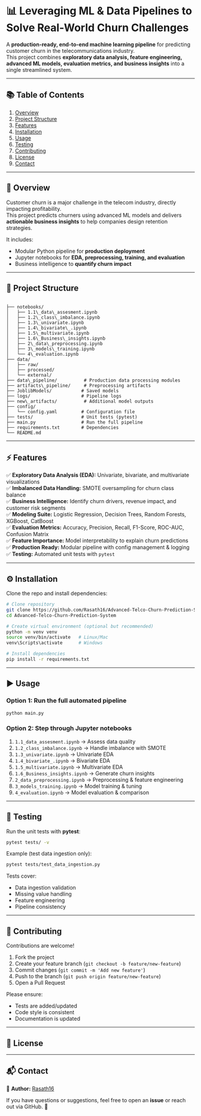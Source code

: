 # 📊 Leveraging ML & Data Pipelines to Solve Real-World Churn Challenges


A **production-ready, end-to-end machine learning pipeline** for predicting customer churn in the telecommunications industry.  
This project combines **exploratory data analysis, feature engineering, advanced ML models, evaluation metrics, and business insights** into a single streamlined system.

---

## 📚 Table of Contents

1. [Overview](#overview)
2. [Project Structure](#project-structure)
3. [Features](#features)
4. [Installation](#installation)
5. [Usage](#usage)
6. [Testing](#testing)
7. [Contributing](#contributing)
8. [License](#license)
9. [Contact](#contact)

---

## 🔎 Overview

Customer churn is a major challenge in the telecom industry, directly impacting profitability.  
This project predicts churners using advanced ML models and delivers **actionable business insights** to help companies design retention strategies.

It includes:

- Modular Python pipeline for **production deployment**
- Jupyter notebooks for **EDA, preprocessing, training, and evaluation**
- Business intelligence to **quantify churn impact**

---

## 📂 Project Structure

```

├── notebooks/
│   ├── 1.1\_data\_assesment.ipynb
│   ├── 1.2\_class\_imbalance.ipynb
│   ├── 1.3\_univariate.ipynb
│   ├── 1.4\_bivariate\_.ipynb
│   ├── 1.5\_multivariate.ipynb
│   ├── 1.6\_Business\_insights.ipynb
│   ├── 2\_data\_preprocessing.ipynb
│   ├── 3\_models\_training.ipynb
│   └── 4\_evaluation.ipynb
├── data/
│   ├── raw/
│   ├── processed/
│   └── external/
├── data\_pipeline/          # Production data processing modules
├── artifacts\_pipeline/     # Preprocessing artifacts
├── JoblibModels/           # Saved models
├── logs/                   # Pipeline logs
├── new\_artifacts/          # Additional model outputs
├── config/
│   └── config.yaml         # Configuration file
├── tests/                  # Unit tests (pytest)
├── main.py                 # Run the full pipeline
├── requirements.txt        # Dependencies
└── README.md

```

---

## ⚡ Features

✅ **Exploratory Data Analysis (EDA):** Univariate, bivariate, and multivariate visualizations  
✅ **Imbalanced Data Handling:** SMOTE oversampling for churn class balance  
✅ **Business Intelligence:** Identify churn drivers, revenue impact, and customer risk segments  
✅ **Modeling Suite:** Logistic Regression, Decision Trees, Random Forests, XGBoost, CatBoost  
✅ **Evaluation Metrics:** Accuracy, Precision, Recall, F1-Score, ROC-AUC, Confusion Matrix  
✅ **Feature Importance:** Model interpretability to explain churn predictions  
✅ **Production Ready:** Modular pipeline with config management & logging  
✅ **Testing:** Automated unit tests with `pytest`

---

## ⚙️ Installation

Clone the repo and install dependencies:

```bash
# Clone repository
git clone https://github.com/Rasath16/Advanced-Telco-Churn-Prediction-System.git
cd Advanced-Telco-Churn-Prediction-System

# Create virtual environment (optional but recommended)
python -m venv venv
source venv/bin/activate   # Linux/Mac
venv\Scripts\activate      # Windows

# Install dependencies
pip install -r requirements.txt
```

---

## ▶️ Usage

### Option 1: Run the full automated pipeline

```bash
python main.py
```

### Option 2: Step through Jupyter notebooks

1. `1.1_data_assesment.ipynb` → Assess data quality
2. `1.2_class_imbalance.ipynb` → Handle imbalance with SMOTE
3. `1.3_univariate.ipynb` → Univariate EDA
4. `1.4_bivariate_.ipynb` → Bivariate EDA
5. `1.5_multivariate.ipynb` → Multivariate EDA
6. `1.6_Business_insights.ipynb` → Generate churn insights
7. `2_data_preprocessing.ipynb` → Preprocessing & feature engineering
8. `3_models_training.ipynb` → Model training & tuning
9. `4_evaluation.ipynb` → Model evaluation & comparison

---

## 🧪 Testing

Run the unit tests with **pytest**:

```bash
pytest tests/ -v
```

Example (test data ingestion only):

```bash
pytest tests/test_data_ingestion.py
```

Tests cover:

- Data ingestion validation
- Missing value handling
- Feature engineering
- Pipeline consistency

---

## 🤝 Contributing

Contributions are welcome!

1. Fork the project
2. Create your feature branch (`git checkout -b feature/new-feature`)
3. Commit changes (`git commit -m 'Add new feature'`)
4. Push to the branch (`git push origin feature/new-feature`)
5. Open a Pull Request

Please ensure:

- Tests are added/updated
- Code style is consistent
- Documentation is updated

---

## 📜 License


---

## 📬 Contact

👤 **Author:** [Rasath16](https://github.com/Rasath16)

If you have questions or suggestions, feel free to open an **issue** or reach out via GitHub. 🚀
